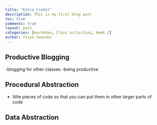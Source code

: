 ```yaml
---
title: "Extra Credit"
description: This is my first blog post
toc: true
comments: true
layout: post
categories: [markdown, Class activities, Week 2]
author: Taiyo Iwazaki 
---
```


## Productive Blogging

-blogging for other classes
-being productive

## Procedural Abstraction
- little pieces of code so that you can put them in other larger parts of code

## Data Abstraction
